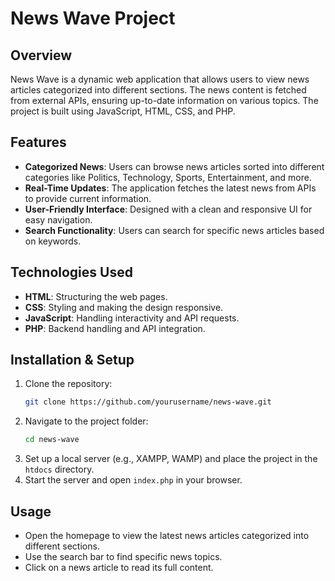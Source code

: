 # News Wave Project

## Overview
News Wave is a dynamic web application that allows users to view news articles categorized into different sections. The news content is fetched from external APIs, ensuring up-to-date information on various topics. The project is built using JavaScript, HTML, CSS, and PHP.

## Features
- **Categorized News**: Users can browse news articles sorted into different categories like Politics, Technology, Sports, Entertainment, and more.
- **Real-Time Updates**: The application fetches the latest news from APIs to provide current information.
- **User-Friendly Interface**: Designed with a clean and responsive UI for easy navigation.
- **Search Functionality**: Users can search for specific news articles based on keywords.

## Technologies Used
- **HTML**: Structuring the web pages.
- **CSS**: Styling and making the design responsive.
- **JavaScript**: Handling interactivity and API requests.
- **PHP**: Backend handling and API integration.

## Installation & Setup
1. Clone the repository:
   ```sh
   git clone https://github.com/yourusername/news-wave.git
   ```
2. Navigate to the project folder:
   ```sh
   cd news-wave
   ```
3. Set up a local server (e.g., XAMPP, WAMP) and place the project in the `htdocs` directory.
4. Start the server and open `index.php` in your browser.

## Usage
- Open the homepage to view the latest news articles categorized into different sections.
- Use the search bar to find specific news topics.
- Click on a news article to read its full content.



